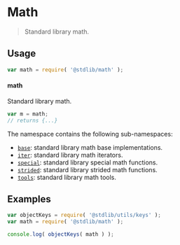 <!--

@license Apache-2.0

Copyright (c) 2018 The Stdlib Authors.

Licensed under the Apache License, Version 2.0 (the "License");
you may not use this file except in compliance with the License.
You may obtain a copy of the License at

   http://www.apache.org/licenses/LICENSE-2.0

Unless required by applicable law or agreed to in writing, software
distributed under the License is distributed on an "AS IS" BASIS,
WITHOUT WARRANTIES OR CONDITIONS OF ANY KIND, either express or implied.
See the License for the specific language governing permissions and
limitations under the License.

-->

# Math

> Standard library math.

<section class="usage">

## Usage

```javascript
var math = require( '@stdlib/math' );
```

#### math

Standard library math.

```javascript
var m = math;
// returns {...}
```

The namespace contains the following sub-namespaces:

<!-- <toc pattern="*"> -->

<div class="namespace-toc">

-   <span class="signature">[`base`][@stdlib/math/base]</span><span class="delimiter">: </span><span class="description">standard library math base implementations.</span>
-   <span class="signature">[`iter`][@stdlib/math/iter]</span><span class="delimiter">: </span><span class="description">standard library math iterators.</span>
-   <span class="signature">[`special`][@stdlib/math/special]</span><span class="delimiter">: </span><span class="description">standard library special math functions.</span>
-   <span class="signature">[`strided`][@stdlib/math/strided]</span><span class="delimiter">: </span><span class="description">standard library strided math functions.</span>
-   <span class="signature">[`tools`][@stdlib/math/tools]</span><span class="delimiter">: </span><span class="description">standard library math tools.</span>

</div>

<!-- </toc> -->

</section>

<!-- /.usage -->

<section class="examples">

## Examples

<!-- TODO: better examples -->

<!-- eslint no-undef: "error" -->

```javascript
var objectKeys = require( '@stdlib/utils/keys' );
var math = require( '@stdlib/math' );

console.log( objectKeys( math ) );
```

</section>

<!-- /.examples -->

<!-- Section for related `stdlib` packages. Do not manually edit this section, as it is automatically populated. -->

<section class="related">

</section>

<!-- /.related -->

<!-- Section for all links. Make sure to keep an empty line after the `section` element and another before the `/section` close. -->

<section class="links">

<!-- <toc-links> -->

[@stdlib/math/base]: https://github.com/stdlib-js/stdlib/tree/develop/lib/node_modules/%40stdlib/math/base

[@stdlib/math/iter]: https://github.com/stdlib-js/stdlib/tree/develop/lib/node_modules/%40stdlib/math/iter

[@stdlib/math/special]: https://github.com/stdlib-js/stdlib/tree/develop/lib/node_modules/%40stdlib/math/special

[@stdlib/math/strided]: https://github.com/stdlib-js/stdlib/tree/develop/lib/node_modules/%40stdlib/math/strided

[@stdlib/math/tools]: https://github.com/stdlib-js/stdlib/tree/develop/lib/node_modules/%40stdlib/math/tools

<!-- </toc-links> -->

</section>

<!-- /.links -->
